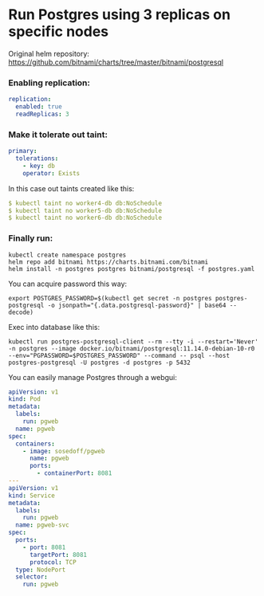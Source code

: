 # Run Postgres using 3 replicas on specific nodes

Original helm repository: https://github.com/bitnami/charts/tree/master/bitnami/postgresql
### Enabling replication:
```yaml
replication:
  enabled: true
  readReplicas: 3
```
### Make it tolerate out taint:
```yaml
primary:
  tolerations:
    - key: db
    operator: Exists
```
In this case out taints created like this:
```yaml
$ kubectl taint no worker4-db db:NoSchedule
$ kubectl taint no worker5-db db:NoSchedule
$ kubectl taint no worker6-db db:NoSchedule
```
### Finally run:
```
kubectl create namespace postgres
helm repo add bitnami https://charts.bitnami.com/bitnami
helm install -n postgres postgres bitnami/postgresql -f postgres.yaml
```
You can acquire password this way:
```
export POSTGRES_PASSWORD=$(kubectl get secret -n postgres postgres-postgresql -o jsonpath="{.data.postgresql-password}" | base64 --decode)
```
Exec into database like this:
```commandline
kubectl run postgres-postgresql-client --rm --tty -i --restart='Never' -n postgres --image docker.io/bitnami/postgresql:11.14.0-debian-10-r0 --env="PGPASSWORD=$POSTGRES_PASSWORD" --command -- psql --host postgres-postgresql -U postgres -d postgres -p 5432
```
You can easily manage Postgres through a webgui:
```yaml
apiVersion: v1
kind: Pod
metadata:
  labels:
    run: pgweb
  name: pgweb
spec:
  containers:
    - image: sosedoff/pgweb
      name: pgweb
      ports:
        - containerPort: 8081
---
apiVersion: v1
kind: Service
metadata:
  labels:
    run: pgweb
  name: pgweb-svc
spec:
  ports:
    - port: 8081
      targetPort: 8081
      protocol: TCP
  type: NodePort
  selector:
    run: pgweb
```